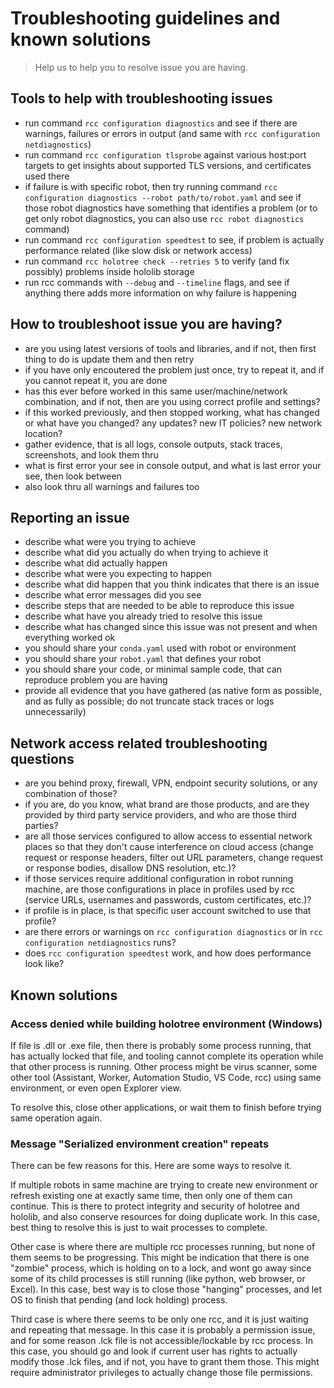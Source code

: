 # Troubleshooting guidelines and known solutions

> Help us to help you to resolve issue you are having.

## Tools to help with troubleshooting issues

- run command `rcc configuration diagnostics` and see if there are warnings,
  failures or errors in output (and same with `rcc configuration netdiagnostics`)
- run command `rcc configuration tlsprobe` against various host:port targets
  to get insights about supported TLS versions, and certificates used there
- if failure is with specific robot, then try running command
  `rcc configuration diagnostics --robot path/to/robot.yaml` and see if
  those robot diagnostics have something that identifies a problem (or to get
  only robot diagnostics, you can also use `rcc robot diagnostics` command)
- run command `rcc configuration speedtest` to see, if problem is actually
  performance related (like slow disk or network access)
- run command `rcc holotree check --retries 5` to verify (and fix possibly)
  problems inside hololib storage
- run rcc commands with `--debug` and `--timeline` flags, and see if anything
  there adds more information on why failure is happening

## How to troubleshoot issue you are having?

- are you using latest versions of tools and libraries, and if not, then first
  thing to do is update them and then retry
- if you have only encoutered the problem just once, try to repeat it, and
  if you cannot repeat it, you are done
- has this ever before worked in this same user/machine/network combination,
  and if not, then are you using correct profile and settings?
- if this worked previously, and then stopped working, what has changed or
  what have you changed? any updates? new IT policies? new network location?
- gather evidence, that is all logs, console outputs, stack traces, screenshots,
  and look them thru
- what is first error your see in console output, and what is last error your
  see, then look between
- also look thru all warnings and failures too

## Reporting an issue

- describe what were you trying to achieve
- describe what did you actually do when trying to achieve it
- describe what did actually happen
- describe what were you expecting to happen
- describe what did happen that you think indicates that there is an issue
- describe what error messages did you see
- describe steps that are needed to be able to reproduce this issue
- describe what have you already tried to resolve this issue
- describe what has changed since this issue was not present and when everything
  worked ok
- you should share your `conda.yaml` used with robot or environment
- you should share your `robot.yaml` that defines your robot
- you should share your code, or minimal sample code, that can reproduce
  problem you are having
- provide all evidence that you have gathered (as native form as possible,
  and as fully as possible; do not truncate stack traces or logs unnecessarily)

## Network access related troubleshooting questions

- are you behind proxy, firewall, VPN, endpoint security solutions, or any
  combination of those?
- if you are, do you know, what brand are those products, and are they
  provided by third party service providers, and who are those third parties?
- are all those services configured to allow access to essential network places
  so that they don't cause interference on cloud access (change request or
  response headers, filter out URL parameters, change request or response
  bodies, disallow DNS resolution, etc.)?
- if those services require additional configuration in robot running machine,
  are those configurations in place in profiles used by rcc (service URLs,
  usernames and passwords, custom certificates, etc.)?
- if profile is in place, is that specific user account switched to use that
  profile?
- are there errors or warnings on `rcc configuration diagnostics` or in
  `rcc configuration netdiagnostics` runs?
- does `rcc configuration speedtest` work, and how does performance look like?

## Known solutions

### Access denied while building holotree environment (Windows)

If file is .dll or .exe file, then there is probably some process running, that
has actually locked that file, and tooling cannot complete its operation while
that other process is running. Other process might be virus scanner, some other
tool (Assistant, Worker, Automation Studio, VS Code, rcc) using same
environment, or even open Explorer view.

To resolve this, close other applications, or wait them to finish before trying
same operation again.

### Message "Serialized environment creation" repeats

There can be few reasons for this. Here are some ways to resolve it.

If multiple robots in same machine are trying to create new environment or
refresh existing one at exactly same time, then only one of them can continue.
This is there to protect integrity and security of holotree and hololib, and
also conserve resources for doing duplicate work. In this case, best thing to
resolve this is just to wait processes to complete.

Other case is where there are multiple rcc processes running, but none of them
seems to be progressing. This might be indication that there is one "zombie"
process, which is holding on to a lock, and wont go away since some of its
child processes is still running (like python, web browser, or Excel). In this
case, best way is to close those "hanging" processes, and let OS to finish
that pending (and lock holding) process.

Third case is where there seems to be only one rcc, and it is just waiting and
repeating that message. In this case it is probably a permission issue, and
for some reason .lck file is not accessible/lockable by rcc process. In this
case, you should go and look if current user has rights to actually modify
those .lck files, and if not, you have to grant them those. This might require
administrator privileges to actually change those file permissions.
